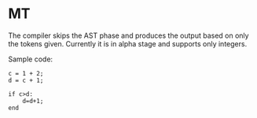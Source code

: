 # MT
The compiler skips the AST phase and produces the output based on only the tokens given.
Currently it is in alpha stage and supports only integers.

Sample code:
```
c = 1 + 2;
d = c + 1;

if c>d:
	d=d+1;
end
```
